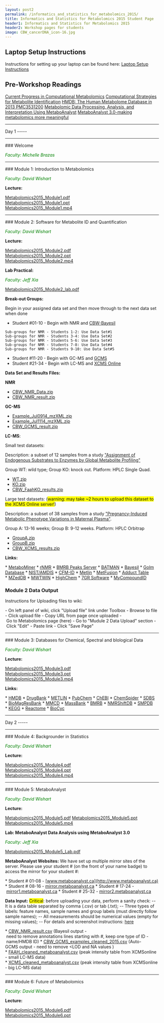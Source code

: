 ```yaml
---
layout: post2
permalink: /informatics_and_statistics_for_metabolomics_2015/
title: Informatics and Statistics for Metabolomics 2015 Student Page
header1: Informatics and Statistics for Metabolomics 2015
header2: Workshop pages for students
image: CBW_cancerDNA_icon-16.jpg
---
```


Laptop Setup Instructions
-------------------------

Instructions for setting up your laptop can be found here: [Laptop Setup Instructions](https://raw.githubusercontent.com/bioinformatics-ca/2015_workshops/master/metabolomics/laptop_instructions.txt)

Pre-Workshop Readings
---------------------

[Current Progress in Computational Metabolomics](http://www.ncbi.nlm.nih.gov/pubmed/17626065)
[Computational Strategies for Metabolite Identification](http://www.ncbi.nlm.nih.gov/pubmed/21083105)
[HMDB: The Human Metabolome Database in 2013 PMC3531200](http://www.ncbi.nlm.nih.gov/pubmed/23161693)
[Metabolomic Data Processing, Analysis, and Interpretation Using MetaboAnalyst](http://www.ncbi.nlm.nih.gov/pubmed/21633943)
[MetaboAnalyst 3.0-making metabolomics more meaningful](http://www.ncbi.nlm.nih.gov/pubmed/25897128)

<hr>
Day 1
-----

<hr>
### Welcome

<font color="green">*Faculty: Michelle Brazas*</font>

<hr>
### Module 1: Introduction to Metabolomics

<font color="green">*Faculty: David Wishart*</font>

**Lecture:**

[Metabolomics2015\_Module1.pdf](https://bioinformatics.ca/metabolomics2015module1pdf)  
[Metabolomics2015\_Module1.ppt](https://bioinformatics.ca/metabolomics2015module1ppt)  
[Metabolomics2015\_Module1.mp4](https://bioinformatics.ca/metabolomics2015module1mp4)  

<hr>
### Module 2: Software for Metabolite ID and Quantification

<font color="green">*Faculty: David Wishart*</font>

**Lecture:**

[Metabolomics2015\_Module2.pdf](https://bioinformatics.ca/metabolomics2015module2pdf)  
[Metabolomics2015\_Module2.ppt](https://bioinformatics.ca/metabolomics2015module2ppt)  
[Metabolomics2015\_Module2.mp4](https://bioinformatics.ca/metabolomics2015module2mp4)  

**Lab Practical:**

*<font color="green">Faculty: Jeff Xia</font>*

[Metabolomics2015\_Module2\_lab.pdf](https://github.com/bioinformatics-ca/2015_workshops/raw/master/metabolomics/Metabolomics2015_Module2_Lab.pdf)

**Break-out Groups:**

Begin in your assigned data set and then move through to the next data set when done

-   Student \#01-10 - Begin with NMR and [CBW-Bayesil](http://cbw.bayesil.ca/)

```
Sub-groups for NMR - Students 1-2: Use Data Set#1
Sub-groups for NMR - Students 3-4: Use Data Set#2
Sub-groups for NMR - Students 5-6: Use Data Set#3
Sub-groups for NMR - Students 7-8: Use Data Set#4
Sub-groups for NMR - Students 9-10: Use Data Set#5
```

-   Student \#11-20 - Begin with GC-MS and [GCMS](http://gcms.wishartlab.com)
-   Student \#21-34 - Begin with LC-MS and [XCMS Online](http://xcmsonline.scripps.edu/index.php)

**Data Set and Results Files:**

<b>NMR</b>

* [CBW\_NMR\_Data.zip](https://github.com/bioinformatics-ca/bioinformatics-ca.github.io/raw/master/data_sets/CBW_NMR_Data.zip)
* [CBW\_NMR\_result.zip](https://github.com/bioinformatics-ca/bioinformatics-ca.github.io/raw/master/data_sets/CBW_NMR_result.zip)

  
<b>GC-MS</b>

* [Example\_Jul0914\_mzXML.zip](https://github.com/bioinformatics-ca/bioinformatics-ca.github.io/raw/master/data_sets/Example_Jul0914_mzXML.zip)
* [Example\_Jul1114\_mzXML.zip](https://github.com/bioinformatics-ca/bioinformatics-ca.github.io/raw/master/data_sets/Example_Jul1114_mzXML.zip)
* [CBW\_GCMS\_result.zip](https://github.com/bioinformatics-ca/bioinformatics-ca.github.io/raw/master/data_sets/CBW_GCMS_result.zip)

<!-- -->

  
<b>LC-MS</b>:

Small test datasets:

Description: a subset of 12 samples from a study ["Assignment of Endogenous Substrates to Enzymes by Global Metabolite Profiling"](http://www.bioconductor.org/packages/release/data/experiment/html/faahKO.html)

Group WT: wild type; Group KO: knock out. Platform: HPLC Single Quad.

* [WT.zip](https://github.com/bioinformatics-ca/bioinformatics-ca.github.io/raw/master/data_sets/WT.zip)
* [KO.zip](https://github.com/bioinformatics-ca/bioinformatics-ca.github.io/raw/master/data_sets/KO.zip)
* [CBW\_FaahKO\_results.zip](https://github.com/bioinformatics-ca/bioinformatics-ca.github.io/raw/master/data_sets/FaahKO_results.zip)

Large test datasets: (<font style="background:yellow">warning: may take ~2 hours to upload this dataset to the XCMS Online server!</font>)

Description: a subset of 38 samples from a study ["Pregnancy-Induced Metabolic Phenotype Variations in Maternal Plasma"](http://www.ebi.ac.uk/metabolights/MTBLS146).

Group A: 13-16 weeks; Group B: 9-12 weeks. Platform: HPLC Orbitrap

* [GroupA.zip](https://github.com/bioinformatics-ca/bioinformatics-ca.github.io/raw/master/data_sets/GroupA.zip)
* [GroupB.zip](https://github.com/bioinformatics-ca/bioinformatics-ca.github.io/raw/master/data_sets/GroupB.zip)
* [CBW\_XCMS\_results.zip](https://github.com/bioinformatics-ca/bioinformatics-ca.github.io/raw/master/data_sets/XCMS_results.zip)

**Links:**

* [MetaboMiner](http://wishart.biology.ualberta.ca/metabominer/)
* [rNMR](http://rnmr.nmrfam.wisc.edu/)
* [BMRB Peaks Server](http://www.bmrb.wisc.edu/metabolomics/query_metab.php)
* [BATMAN](http://batman.r-forge.r-project.org/)
* [Bayesil](http://bayesil.ca/)
* [Golm Database](http://gmd.mpimp-golm.mpg.de/)
* [NIST/AMDIS](http://chemdata.nist.gov/)
* [CFM-ID](http://cfmid.wishartlab.com/)
* [Metlin](http://metlin.scripps.edu/upload.php/)
* [MetFusion](http://msbi.ipb-halle.de/MetFusion/)
* [Adduct Table](http://fiehnlab.ucdavis.edu/staff/kind/Metabolomics/MS-Adduct-Calculator/)
* [MZedDB](http://maltese.dbs.aber.ac.uk:8888/hrmet/search/genip.php)
* [MWTWIN](http://www.alchemistmatt.com/mwtwin.html/)
* [HighChem](http://www.highchem.com/formula-generator/)
* [7GR Software](http://fiehnlab.ucdavis.edu/projects/Seven_Golden_Rules/Software/)
* [MyCompoundID](http://mycompoundid.org/)

### Module 2 Data Output

Instructions for Uploading files to wiki:

- On left panel of wiki, click "Upload file" link under Toolbox
- Browse to file
- Click upload file
- Copy URL from page once uploaded
- Go to Metabolomics page (here)
- Go to "Mudule 2 Data Upload" section
- Click "Edit"
- Paste link
- Click "Save Page"

<hr>
### Module 3: Databases for Chemical, Spectral and bIological Data

*<font color="green">Faculty: David Wishart</font>*

**Lecture:**

[Metabolomics2015\_Module3.pdf](https://bioinformatics.ca/metabolomics2015module3pdf)  
[Metabolomics2015\_Module3.ppt](https://bioinformatics.ca/metabolomics2015module3pptx)  
[Metabolomics2015\_Module3.mp4](https://bioinformatics.ca/metabolomics2015module3mp4)  

**Links:**

* [HMDB](http://hmdb.ca/)
* [DrugBank](http://drugbank.ca/)
* [METLIN](http://metlin.scripps.edu/)
* [PubChem](http://pubchem.ncbi.nlm.nih.gov/)
* [ChEBI](http://www.ebi.ac.uk/chebi/)
* [ChemSpider](http://chemspider.com/)
* [SDBS](http://sdbs.db.aist.go.jp/)
* [BioMagResBank](http://bmrb.wisc.edu/metabolomics/)
* [MMCD](http://mmcd.nmrfam.wisc.edu/)
* [MassBank](http://www.massbank.jp/)
* [BMRB](http://www.bmrb.wisc.edu/)
* [NMRShiftDB](http://www.ebi.ac.uk/nmrshiftdb/)
* [SMPDB](http://www.smpdb.ca/)
* [KEGG](http://www.genome.jp/kegg/)
* [Reactome](http://www.reactome.org/)
* [BioCyc](http://biocyc.org/)

<hr>
Day 2
-----

<hr>
### Module 4: Backgrounder in Statistics

*<font color="green">Faculty: David Wishart</font>*

**Lecture:**

[Metabolomics2015\_Module4.pdf](https://bioinformatics.ca/metabolomics2015module4pdf)  
[Metabolomics2015\_Module4.ppt](https://bioinformatics.ca/metabolomics2015module4ppt)  
[Metabolomics2015\_Module4.mp4](https://bioinformatics.ca/metabolomics2015module4mp4)  

<hr>
### Module 5: MetaboAnalyst

*<font color="green">Faculty: David Wishart</font>*

**Lecture:**

[Metabolomics2015\_Module5.pdf](https://bioinformatics.ca/metabolomics2015module5pdf) 
[Metabolomics2015\_Module5.ppt](https://bioinformatics.ca/metabolomics2015module5ppt) 
[Metabolomics2015\_Module5.mp4](https://bioinformatics.ca/metabolomics2015module5mp4)  

**Lab: MetaboAnalyst Data Analysis using MetaboAnalyst 3.0**

*<font color="green">Faculty: Jeff Xia</font>*

[Metabolomics2015\_Module5\_Lab.pdf](https://github.com/bioinformatics-ca/2015_workshops/raw/master/metabolomics/Metabolomics2015_Module5_Lab.pdf)

**MetaboAnalyst Websites:** We have set up multiple mirror sites of the server. Please use your student \# (on the front of your name badge) to access the mirror for your student \#:

* Student # 01-08 - [www.metaboanalyst.ca](http://www.metaboanalyst.ca)
* Student # 08-16 - [mirror.metaboanalyst.ca](http://mirror.metaboanalyst.ca)
* Student # 17-24 - [mirror1.metaboanalyst.ca](http://mirror1.metaboanalyst.ca)
* Student # 25-32 - [mirror2.metaboanalyst.ca](http://mirror2.metaboanalyst.ca)

**Data Input:**
<font style="background:yellow">Critical</font>: before uploading your data, perform a sanity check:
-- It is a data table separated by comma (.csv) or tab (.txt);
-- Three types of labels: feature names, sample names and group labels (must directly follow sample names);
-- All measurements should be numerical values (empty for missing values);
-- For details and screenshot instructions: [here](http://www.metaboanalyst.ca/faces/docs/Format.xhtml)

* [CBW_NMR_result.csv](https://github.com/bioinformatics-ca/bioinformatics-ca.github.io/raw/master/data_sets/CBW_NMR_result.csv) (Bayesil output - need to remove annotations lines starting with #, keep one type of ID - name/HMDB ID)
* [CBW_GCMS_examples_cleaned_2015.csv](https://github.com/bioinformatics-ca/bioinformatics-ca.github.io/raw/master/data_sets/CBW_GCMS_examples_cleaned_2015.csv) (Auto-GCMS output - need to remove <LOD and NA values ) 
* [FAAH_cleaned_metaboanalyst.csv](https://github.com/bioinformatics-ca/bioinformatics-ca.github.io/raw/master/data_sets/FAAH_cleaned_metaboanalyst.csv) (peak intensity table from XCMSonline - small LC-MS data)
* [XCMS_cleaned_metaboanalyst.csv](https://github.com/bioinformatics-ca/bioinformatics-ca.github.io/raw/master/data_sets/XCMS_cleaned_metaboanalyst.csv) (peak intensity table from XCMSonline - big LC-MS data)

<hr>
### Module 6: Future of Metabolomics

*<font color="green">Faculty: David Wishart</font>*

**Lecture:**

[Metabolomics2015\_Module6.pdf](https://bioinformatics.ca/metabolomics2015module6pdf)  
[Metabolomics2015\_Module6.ppt](https://bioinformatics.ca/metabolomics2015module6ppt)  

